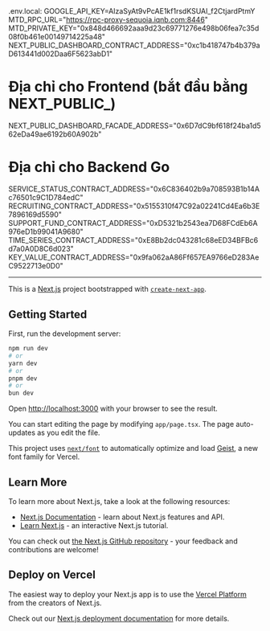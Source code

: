 ##
.env.local:
GOOGLE_API_KEY=AIzaSyAt9vPcAE1kf1rsdKSUAI_f2CtjardPtmY
MTD_RPC_URL="https://rpc-proxy-sequoia.iqnb.com:8446"
MTD_PRIVATE_KEY="0x848d466692aaa9d23c69771276e498b06fea7c35d08f0b461e00149714225a48"
NEXT_PUBLIC_DASHBOARD_CONTRACT_ADDRESS="0xc1b418747b4b379aD613441d002Daa6F5623abD1"

# Địa chỉ cho Frontend (bắt đầu bằng NEXT_PUBLIC_)
NEXT_PUBLIC_DASHBOARD_FACADE_ADDRESS="0x6D7dC9bf618f24ba1d562eDa49ae6192b60A902b"

# Địa chỉ cho Backend Go
SERVICE_STATUS_CONTRACT_ADDRESS="0x6C836402b9a708593B1b14Ac76501c9C1D784edC"
RECRUITING_CONTRACT_ADDRESS="0x5155310f47C92a02241Cd4Ea6b3E7896169d5590"
SUPPORT_FUND_CONTRACT_ADDRESS="0xD5321b2543ea7D68FCdEb6A976eD1b99041A9680"
TIME_SERIES_CONTRACT_ADDRESS="0xE8Bb2dc043281c68eED34BFBc6d7a0A0D8C6d023"
KEY_VALUE_CONTRACT_ADDRESS="0x9fa062aA86Ff657EA9766eD283AeC9522713e0D0"

---------------------------------------------------------------------------------

This is a [Next.js](https://nextjs.org) project bootstrapped with [`create-next-app`](https://nextjs.org/docs/app/api-reference/cli/create-next-app).

## Getting Started

First, run the development server:

```bash
npm run dev
# or
yarn dev
# or
pnpm dev
# or
bun dev
```

Open [http://localhost:3000](http://localhost:3000) with your browser to see the result.

You can start editing the page by modifying `app/page.tsx`. The page auto-updates as you edit the file.

This project uses [`next/font`](https://nextjs.org/docs/app/building-your-application/optimizing/fonts) to automatically optimize and load [Geist](https://vercel.com/font), a new font family for Vercel.

## Learn More

To learn more about Next.js, take a look at the following resources:

- [Next.js Documentation](https://nextjs.org/docs) - learn about Next.js features and API.
- [Learn Next.js](https://nextjs.org/learn) - an interactive Next.js tutorial.

You can check out [the Next.js GitHub repository](https://github.com/vercel/next.js) - your feedback and contributions are welcome!

## Deploy on Vercel

The easiest way to deploy your Next.js app is to use the [Vercel Platform](https://vercel.com/new?utm_medium=default-template&filter=next.js&utm_source=create-next-app&utm_campaign=create-next-app-readme) from the creators of Next.js.

Check out our [Next.js deployment documentation](https://nextjs.org/docs/app/building-your-application/deploying) for more details.
